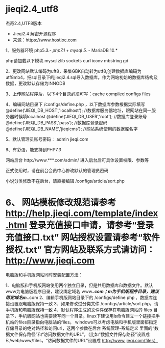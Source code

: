 # jieqi2.4_utf8
杰奇2.4,UTF8版本


 * Jieqi2.4 解密开源程序
 * 来源：https://www.hostloc.com

1、服务器环境
php5.3.*- php7.1 + mysql 5.* - MariaDB 10.*

php请加载以下模块
mysql zlib sockets curl iconv mbstring gd

2、更改网站默认编码为uft8，采集GBK自动转为utf8,创建数据库编码为utf8mb4，把sql目录下的jieqi2.4.sql导入数据库，作为网站初始的数据库结构及数据，更改默认存储为INNODB

3、上传网站程序后，以下4个目录必须可写：cache compiled configs files

4、编辑网站目录下 /configs/define.php ，以下数据库参数根据实际填写
@define('JIEQI_DB_HOST','localhost');   //数据库服务器地址，跟网站在同一服务器时候填localhost
@define('JIEQI_DB_USER','root');   //数据库登录账号
@define('JIEQI_DB_PASS','pass');   //数据库登录密码
@define('JIEQI_DB_NAME','jieqicms');  //网站系统使用的数据库名字

5、默认管理员账号密码：
admin
jieqi.com

6、有彩蛋，能支持到PHP7.3

网站后台 http://www.***.com/admin/
进入后台后可具体设置权限、参数等

正式使用时，请在前台会员中心修改默认的管理员密码

小说分类修改不在后台，请直接编辑 /configs/article/sort.php

6、
网站模板修改规范请参考 http://help.jieqi.com/template/index.html
登录充值接口申请，请参考“登录充值接口.txt”
网站授权设置请参考“软件授权.txt”
官方网站及联系方式请访问： http://www.jieqi.com
======================================================================
电脑版和手机版网站同时安装配置方法：

1、电脑版和手机版网站使用两个独立目录，但是共用数据库和数据文件。默认www为电脑版程序目录，建议绑定域名 www.***.com；m为手机版程序目录，建议绑定域名m.***.com
2、编辑手机版网站目录下的  /configs/define.php ，数据库连接设置跟电脑版保持一致
3、如果修改过分类文件 /configs/article/sort.php，请手机版和电脑版保持一致
4、默认程序生成的文件件保存在电脑版网站的 files 目录下，手机版网站也需要读写同一个目录。linux下建议用ls命令建立一个链接把手机站的files目录指向电脑站的files。
windows可以考虑电脑和手机版里面都指定存储目录的绝对路径和访问url，这两个参数在后台 系统管理-系统定义 里面的“数据文件保存路径”和“访问数据文件的URL”。（比如“数据文件保存路径”设置成 E:/web/www/files，“访问数据文件的URL”设置成 http://www.jieqi.com/files）
